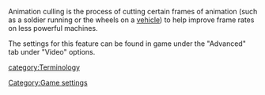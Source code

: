 Animation culling is the process of cutting certain frames of animation
(such as a soldier running or the wheels on a
[vehicle](Vehicle.md)) to help improve frame rates on less
powerful machines.

The settings for this feature can be found in game under the "Advanced"
tab under "Video" options.

[category:Terminology](category:Terminology.md)

[Category:Game settings](Category:Game_settings.md)

